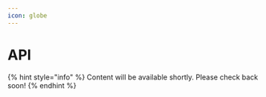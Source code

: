 ```yaml
---
icon: globe
---
```


# API

{% hint style="info" %}
Content will be available shortly. Please check back soon!
{% endhint %}
